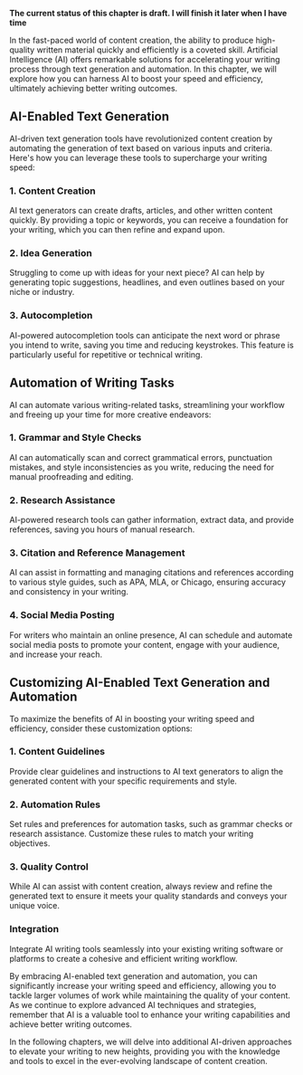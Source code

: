 **The current status of this chapter is draft. I will finish it later when I have time**

In the fast-paced world of content creation, the ability to produce high-quality written material quickly and efficiently is a coveted skill. Artificial Intelligence (AI) offers remarkable solutions for accelerating your writing process through text generation and automation. In this chapter, we will explore how you can harness AI to boost your speed and efficiency, ultimately achieving better writing outcomes.

**AI-Enabled Text Generation**
------------------------------

AI-driven text generation tools have revolutionized content creation by automating the generation of text based on various inputs and criteria. Here's how you can leverage these tools to supercharge your writing speed:

### **1. Content Creation**

AI text generators can create drafts, articles, and other written content quickly. By providing a topic or keywords, you can receive a foundation for your writing, which you can then refine and expand upon.

### **2. Idea Generation**

Struggling to come up with ideas for your next piece? AI can help by generating topic suggestions, headlines, and even outlines based on your niche or industry.

### **3. Autocompletion**

AI-powered autocompletion tools can anticipate the next word or phrase you intend to write, saving you time and reducing keystrokes. This feature is particularly useful for repetitive or technical writing.

**Automation of Writing Tasks**
-------------------------------

AI can automate various writing-related tasks, streamlining your workflow and freeing up your time for more creative endeavors:

### **1. Grammar and Style Checks**

AI can automatically scan and correct grammatical errors, punctuation mistakes, and style inconsistencies as you write, reducing the need for manual proofreading and editing.

### **2. Research Assistance**

AI-powered research tools can gather information, extract data, and provide references, saving you hours of manual research.

### **3. Citation and Reference Management**

AI can assist in formatting and managing citations and references according to various style guides, such as APA, MLA, or Chicago, ensuring accuracy and consistency in your writing.

### **4. Social Media Posting**

For writers who maintain an online presence, AI can schedule and automate social media posts to promote your content, engage with your audience, and increase your reach.

**Customizing AI-Enabled Text Generation and Automation**
---------------------------------------------------------

To maximize the benefits of AI in boosting your writing speed and efficiency, consider these customization options:

### **1. Content Guidelines**

Provide clear guidelines and instructions to AI text generators to align the generated content with your specific requirements and style.

### **2. Automation Rules**

Set rules and preferences for automation tasks, such as grammar checks or research assistance. Customize these rules to match your writing objectives.

### **3. Quality Control**

While AI can assist with content creation, always review and refine the generated text to ensure it meets your quality standards and conveys your unique voice.

### **Integration**

Integrate AI writing tools seamlessly into your existing writing software or platforms to create a cohesive and efficient writing workflow.

By embracing AI-enabled text generation and automation, you can significantly increase your writing speed and efficiency, allowing you to tackle larger volumes of work while maintaining the quality of your content. As we continue to explore advanced AI techniques and strategies, remember that AI is a valuable tool to enhance your writing capabilities and achieve better writing outcomes.

In the following chapters, we will delve into additional AI-driven approaches to elevate your writing to new heights, providing you with the knowledge and tools to excel in the ever-evolving landscape of content creation.
